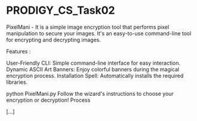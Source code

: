 # PRODIGY_CS_Task02
 PixelMani - It is a simple image encryption tool that performs pixel manipulation to secure your images. It's an easy-to-use command-line tool for encrypting and decrypting images.
 
Features :

User-Friendly CLI: Simple command-line interface for easy interaction.
Dynamic ASCII Art Banners: Enjoy colorful banners during the magical encryption process.
Installation Spell: Automatically installs the required libraries.

python PixelMani.py
Follow the wizard's instructions to choose your encryption or decryption! Process

[...]
